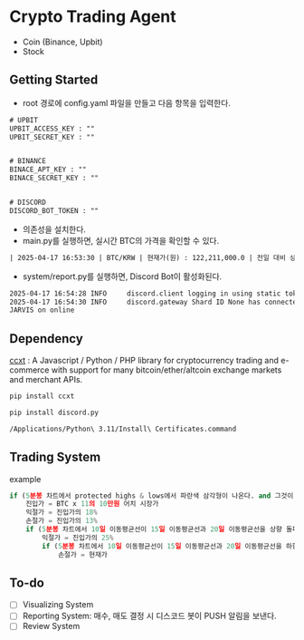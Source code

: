 # Crypto Trading Agent

- Coin (Binance, Upbit)
- Stock

## Getting Started

- root 경로에 config.yaml 파일을 만들고 다음 항목을 입력한다.

```txt
# UPBIT
UPBIT_ACCESS_KEY : ""
UPBIT_SECRET_KEY : ""


# BINANCE
BINACE_APT_KEY : ""
BINACE_SECRET_KEY : ""


# DISCORD
DISCORD_BOT_TOKEN : ""
```

- 의존성을 설치한다.
- main.py를 실행하면, 실시간 BTC의 가격을 확인할 수 있다.

```txt
| 2025-04-17 16:53:30 | BTC/KRW | 현재가(원) : 122,211,000.0 | 전일 대비 상승률(%) : 0.296 |
```

- system/report.py를 실행하면, Discord Bot이 활성화된다.

```txt
2025-04-17 16:54:28 INFO     discord.client logging in using static token
2025-04-17 16:54:30 INFO     discord.gateway Shard ID None has connected to Gateway (Session ID: 0000).
JARVIS on online
```

## Dependency

[ccxt](https://github.com/ccxt/ccxt) : A Javascript / Python / PHP library for cryptocurrency trading and e-commerce with support for many bitcoin/ether/altcoin exchange markets and merchant APIs.

```txt
pip install ccxt

pip install discord.py

/Applications/Python\ 3.11/Install\ Certificates.command
```

## Trading System

example

```py
if (5분봉 차트에서 protected highs & lows에서 파란색 삼각형이 나온다. and 그것이 2분동안 유지된다.)
    진입가 = BTC x 11의 10만원 어치 시장가
    익절가 = 진입가의 18%
    손절가 = 진입가의 13%
    if (5분봉 차트에서 10일 이동평균선이 15일 이동평균선과 20일 이동평균선을 상향 돌파한다.)
        익절가 = 진입가의 25%
        if (5분봉 차트에서 10일 이동평균선이 15일 이동평균선과 20일 이동평균선을 하향 돌파한다.)
            손절가 = 현재가
```

## To-do

- [ ] Visualizing System
- [ ] Reporting System: 매수, 매도 결정 시 디스코드 봇이 PUSH 알림을 보낸다.
- [ ] Review System
